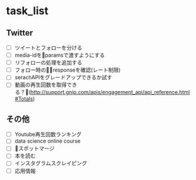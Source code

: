 # task_list

## Twitter
- [ ] ツイートとフォローを分ける
- [ ] media-idをparamsで渡すようにする
- [ ] リフォローの処理を追加する
- [ ] フォロー時のresponseを確認(レート制限)
- [ ] serachAPIをグレードアップできるか試す
- [ ] 動画の再生回数を取得できる？(http://support.gnip.com/apis/engagement_api/api_reference.html#Totals)

## その他
- [ ] Youtube再生回数ランキング
- [ ] data science online course
- [ ] スポットマージ
- [ ] 本を読む
- [ ] インスタグラムスクレイピング
- [ ] 応用情報